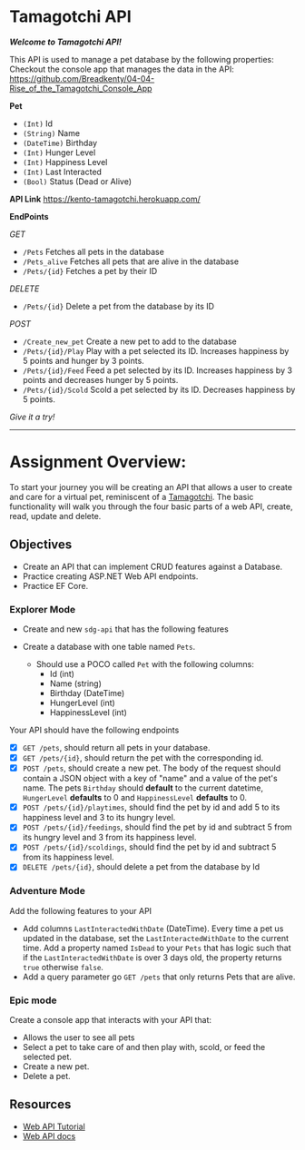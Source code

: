# Tamagotchi API

**_Welcome to Tamagotchi API!_**

This API is used to manage a pet database by the following properties:
Checkout the console app that manages the data in the API:
https://github.com/Breadkenty/04-04-Rise_of_the_Tamagotchi_Console_App

**Pet**

- `(Int)` Id
- `(String)` Name
- `(DateTime)` Birthday
- `(Int)` Hunger Level
- `(Int)` Happiness Level
- `(Int)` Last Interacted
- `(Bool)` Status (Dead or Alive)

**API Link**
https://kento-tamagotchi.herokuapp.com/

**EndPoints**

_GET_

- `/Pets` Fetches all pets in the database
- `/Pets_alive` Fetches all pets that are alive in the database
- `/Pets/{id}` Fetches a pet by their ID

_DELETE_

- `/Pets/{id}` Delete a pet from the database by its ID

_POST_

- `/Create_new_pet` Create a new pet to add to the database
- `​/Pets​/{id}​/Play` Play with a pet selected its ID. Increases happiness by 5 points and hunger by 3 points.
- `​/Pets​/{id}​/Feed` Feed a pet selected by its ID. Increases happiness by 3 points and decreases hunger by 5 points.
- `​/Pets​/{id}​/Scold` Scold a pet selected by its ID. Decreases happiness by 5 points.

_Give it a try!_

---

# Assignment Overview:

To start your journey you will be creating an API that allows a user to create and care for a virtual pet, reminiscent of a [Tamagotchi](https://en.wikipedia.org/wiki/Tamagotchi). The basic functionality will walk you through the four basic parts of a web API, create, read, update and delete.

## Objectives

- Create an API that can implement CRUD features against a Database.
- Practice creating ASP.NET Web API endpoints.
- Practice EF Core.

### Explorer Mode

- Create and new `sdg-api` that has the following features

- Create a database with one table named `Pets`.
  - Should use a POCO called `Pet` with the following columns:
    - Id (int)
    - Name (string)
    - Birthday (DateTime)
    - HungerLevel (int)
    - HappinessLevel (int)

Your API should have the following endpoints

- [x] `GET /pets`, should return all pets in your database.
- [x] `GET /pets/{id}`, should return the pet with the corresponding id.
- [x] `POST /pets`, should create a new pet. The body of the request should contain a JSON object with a key of "name" and a value of the pet's name. The pets `Birthday` should **default** to the current datetime, `HungerLevel` **defaults** to 0 and `HappinessLevel` **defaults** to 0.
- [x] `POST /pets/{id}/playtimes`, should find the pet by id and add 5 to its happiness level and 3 to its hungry level.
- [x] `POST /pets/{id}/feedings`, should find the pet by id and subtract 5 from its hungry level and 3 from its happiness level.
- [x] `POST /pets/{id}/scoldings`, should find the pet by id and subtract 5 from its happiness level.
- [x] `DELETE /pets/{id}`, should delete a pet from the database by Id

### Adventure Mode

Add the following features to your API

- Add columns `LastInteractedWithDate` (DateTime). Every time a pet us updated in the database, set the `LastInteractedWithDate` to the current time. Add a property named `IsDead` to your `Pets` that has logic such that if the `LastInteractedWithDate` is over 3 days old, the property returns `true` otherwise `false`.
- Add a query parameter go `GET /pets` that only returns Pets that are alive.

### Epic mode

Create a console app that interacts with your API that:

- Allows the user to see all pets
- Select a pet to take care of and then play with, scold, or feed the selected pet.
- Create a new pet.
- Delete a pet.

## Resources

- [Web API Tutorial](https://docs.microsoft.com/en-us/aspnet/core/tutorials/first-web-api?view=aspnetcore-3.1)
- [Web API docs](https://dotnet.microsoft.com/apps/aspnets)
